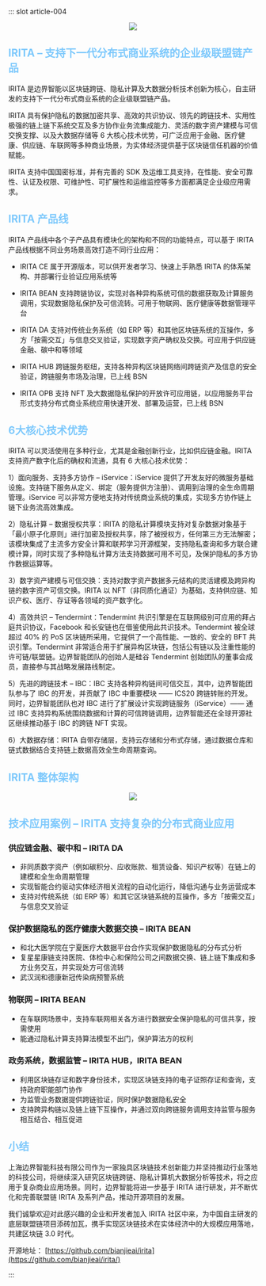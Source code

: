 ::: slot article-004


<div align=center><img src="https://stage.bianjie.ai/resources/IRITA/IRITA-HOME-Map/blog0/IRITA-01.png" ></div>


## <font color= #7EC9FC >IRITA – 支持下一代分布式商业系统的企业级联盟链产品</font>
IRITA 是边界智能以区块链跨链、隐私计算及大数据分析技术创新为核心，自主研发的支持下一代分布式商业系统的企业级联盟链产品。

IRITA 具有保护隐私的数据加密共享、高效的共识协议、领先的跨链技术、实用性极强的链上链下系统交互及多方协作业务流集成能力、灵活的数字资产建模与可信交换支撑、以及大数据存储等 6 大核心技术优势，可广泛应用于金融、医疗健康、供应链、车联网等多种商业场景，为实体经济提供基于区块链信任机器的价值赋能。

IRITA 支持中国国密标准，并有完善的 SDK 及运维工具支持，在性能、安全可靠性、认证及权限、可维护性、可扩展性和运维监控等多方面都满足企业级应用需求。

##  <font color= #7EC9FC >IRITA 产品线</font>
IRITA 产品线中各个子产品具有模块化的架构和不同的功能特点，可以基于 IRITA 产品线根据不同业务场景高效打造不同行业应用：
* IRITA CE  属于开源版本，可以供开发者学习、快速上手熟悉 IRITA 的体系架构、并部署行业验证应用系统等

* IRITA BEAN  支持跨链协议，实现对各种异构系统可信的数据获取及计算服务调用，实现数据隐私保护及可信流转。可用于物联网、医疗健康等数据管理平台

* IRITA DA  支持对传统业务系统（如 ERP 等）和其他区块链系统的互操作，多方「按需交互」与信息交叉验证，实现数字资产确权及交换。可应用于供应链金融、碳中和等领域

* IRITA HUB  跨链服务枢纽，支持各种异构区块链网络间跨链资产及信息的安全验证，跨链服务市场及治理，已上线 BSN

* IRITA OPB  支持 NFT 及大数据隐私保护的开放许可应用链，以应用服务平台形式支持分布式商业系统应用快速开发、部署及运营，已上线 BSN

##  <font color= #7EC9FC >6大核心技术优势</font>
IRITA 可以灵活使用在多种行业，尤其是金融创新行业，比如供应链金融。IRITA 支持资产数字化后的确权和流通，具有 6 大核心技术优势：
 
1）面向服务、支持多方协作 – iService：iService 提供了开发友好的微服务基础设施。支持链下服务从定义、绑定（服务提供方注册）、调用到治理的全生命周期管理。iService 可以非常方便地支持对传统商业系统的集成，实现多方协作链上链下业务流高效集成。

2）隐私计算 – 数据授权共享：IRITA 的隐私计算模块支持对复杂数据对象基于「最小原子化原则」进行加密及授权共享，除了被授权方，任何第三方无法解密；该模块集成了主流多方安全计算和联邦学习开源框架，支持隐私查询和多方联合建模计算，同时实现了多种隐私计算方法支持数据可用不可见，及保护隐私的多方协作数据运算等。

3）数字资产建模与可信交换：支持对数字资产数据多元结构的灵活建模及跨异构链的数字资产可信交换。IRITA 以 NFT（非同质化通证）为基础，支持供应链、知识产权、医疗、存证等各领域的资产数字化。

4）高效共识 – Tendermint：Tendermint 共识引擎是在互联网级别可应用的拜占庭共识协议，Facebook 和长安链也在借鉴使用此共识技术。Tendermint 被全球超过 40% 的 PoS 区块链所采用，它提供了一个高性能、一致的、安全的 BFT 共识引擎。Tendermint 非常适合用于扩展异构区块链，包括公有链以及注重性能的许可链/联盟链。边界智能团队的创始人是硅谷 Tendermint 创始团队的董事会成员，直接参与其战略发展路线制定。
 
5）先进的跨链技术 – IBC：IBC 支持各种异构链间可信交互，其中，边界智能团队参与了 IBC 的开发，并贡献了 IBC 中重要模块 —— ICS20 跨链转账的开发。同时，边界智能团队也对 IBC 进行了扩展设计实现跨链服务（iService）—— 通过 IBC 支持异构系统围绕数据和计算的可信跨链调用，边界智能还在全球开源社区继续推动基于 IBC 的跨链 NFT  实现。 
 
6）大数据存储：IRITA 自带存储层，支持云存储和分布式存储，通过数据仓库和链式数据结合支持链上数据高效全生命周期查询。

##  <font color= #7EC9FC >IRITA 整体架构</font>


<div align=center><img src="https://stage.bianjie.ai/resources/IRITA/IRITA-HOME-Map/blog0/IRITA.png" ></div>


##   <font color= #7EC9FC >技术应用案例 – IRITA 支持复杂的分布式商业应用</font>
### **供应链金融、碳中和 – IRITA DA**
* 非同质数字资产（例如碳积分、应收账款、租赁设备、知识产权等）在链上的建模和全生命周期管理
* 实现智能合约驱动实体经济相关流程的自动化运行，降低沟通与业务运营成本
* 支持对传统系统（如 ERP 等）和其它区块链系统的互操作，多方「按需交互」与信息交叉验证

### **保护数据隐私的医疗健康大数据交换 – IRITA BEAN**
* 和北大医学院在宁夏医疗大数据平台合作实现保护数据隐私的分布式分析
* 复星星康链支持医院、体检中心和保险公司之间数据交换、链上链下集成和多方业务交互，并实现处方可信流转
* 武汉润和德康新冠传染病预警系统

### **物联网 – IRITA BEAN**
* 在车联网场景中，支持车联网相关各方进行数据安全保护隐私的可信共享，按需使用
* 能通过隐私计算支持算法模型不出门，保护算法方的权利

### **政务系统，数据监管 – IRITA HUB，IRITA BEAN**
* 利用区块链存证和数字身份技术，实现区块链支持的电子证照存证和查询，支持政府职能部门协作
* 为监管业务数据提供跨链验证，同时保护数据隐私安全
* 支持跨异构链以及链上链下互操作，并通过双向跨链服务调用支持监管与服务相互结合、相互促进

## <font color= #7EC9FC >小结</font>
上海边界智能科技有限公司作为一家独具区块链技术创新能力并坚持推动行业落地的科技公司，将继续深入研究区块链跨链、隐私计算机大数据分析等技术，将之应用于复杂商业应用场景。同时，边界智能将进一步基于 IRITA 进行研发，并不断优化和完善联盟链 IRITA 及系列产品，推动开源项目的发展。

我们诚挚欢迎对此感兴趣的企业和开发者加入 IRITA 社区中来，为中国自主研发的底层联盟链项目添砖加瓦，携手实现区块链技术在实体经济中的大规模应用落地，共建区块链 3.0 时代。
 
开源地址：
 [https://github.com/bianjieai/irita](https://github.com/bianjieai/irita/)






:::


